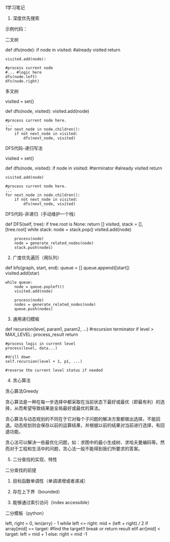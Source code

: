 1学习笔记

1. 深度优先搜索

示例代码：

二叉树

def dfs(node):
    if node in visited:
        #already visited
        return 
     
    visited.add(node):
    
    #process current node
    #... #logic here
    dfs(node.left)
    dfs(node.right)

多叉树

visited = set()

def dfs(node, visited):
    visited.add(node)

    #process current node here.
    ... 
    for next_node in node.children():
        if not next_node in visited:
            dfs(next_node, visited)


DFS代码-递归写法

visited = set()

def dfs(node, visited):
    if node in visited: #terminator
    #already visited
        return 
     
    visited.add(node)

    #process current node here.
    ...
    for next_node in node.children():
        if not next_node in visited:
            dfs(next_node, visited)

DFS代码-非递归（手动维护一个栈）

def DFS(self, tree):
    if tree.root is None:
        return []
    visited, stack = [], [tree.root]
    while stack:
        node = stack.pop()
        visited.add(node)
        
        process(node)
        node = generate_related_nodes(node)
        stack.push(nodes)

2. 广度优先遍历（用队列）

def bfs(graph, start, end):
    queue = []
    queue.append([start])
    visited.add(star)
   
    while queue:
        node = queue.popleft()
        visited.add(node)

        process(node)
        nodes = generate_related_nodes(node)
        queue.push(nodes)


3. 通用递归模板

def recursion(level, param1, param2, ...)
    #recursion terminator
    if level > MAX_LEVEL:
        process_result
        return 

    #process logic in current level
    process(level, data...)
    
    #drill down 
    self.recursion(level + 1, p1, ...)
    
    #reverse the current level status if needed

4. 贪心算法

贪心算法Greedy

贪心算法是一种在每一步选择中都采取在当前状态下最好或最优（即最有利）的选择，从而希望导致结果是全局最好或最优的算法。

贪心算法与动态规划的不同在于它对每个子问题的解决方案都做出选择，不能回退。动态规划则会保存以前的运算结果，并根据以前的结果对当前进行选择，有回退功能。

贪心法可以解决一些最优化问题，如：求图中的最小生成树、求哈夫曼编码等。然而对于工程和生活中的问题，贪心法一般不能得到我们所要求的答案。

5. 二分查找的实现、特性

二分查找的前提

1. 目标函数单调性（单调递增或者递减）

2. 存在上下界（bounded）

3. 能够通过索引访问（index accessible）

二分模板（python）

left, right = 0, len(arry) - 1
while left <= right:
    mid = (left + right) / 2
    if array[mid] == target:
        #find the target!!
        break or return result
    elif arr[mid] < target:
        left = mid + 1
    else:
        right = mid -1  








